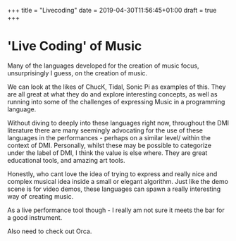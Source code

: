 +++
title = "Livecoding"
date = 2019-04-30T11:56:45+01:00
draft = true
+++

# 'Live Coding' of Music

Many of the languages developed for the creation of music focus, unsurprisingly I guess, on the creation of music. 

We can look at the likes of ChucK, Tidal, Sonic Pi as examples of this. They are all great at what they do and explore interesting concepts, as well as running into some of the challenges of expressing Music in a programming language. 

Without diving to deeply into these languages right now, throughout the DMI literature there are many seemingly advocating for the use of these languages in the performances - perhaps on a similar level/ within the context of DMI. Personally, whilst these may be possible to categorize under the label of DMI, I think the value is else where. They are great educational tools, and amazing art tools.

Honestly, who cant love the idea of trying to express and really nice and complex musical idea inside a small or elegant algorithm. Just like the demo scene is for video demos, these languages can spawn a really interesting way of creating music. 

As a live performance tool though - I really am not sure it meets the bar for a good instrument. 

Also need to check out Orca.